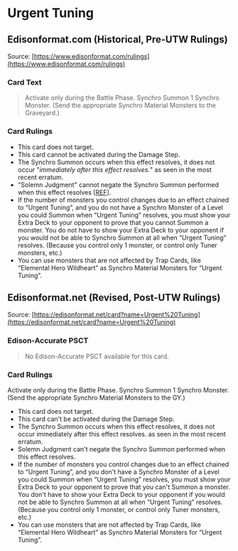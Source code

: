 # Urgent Tuning

## Edisonformat.com (Historical, Pre-UTW Rulings)

Source: [https://www.edisonformat.com/rulings](https://www.edisonformat.com/rulings)

### Card Text

> Activate only during the Battle Phase. Synchro Summon 1 Synchro Monster. (Send the appropriate Synchro Material Monsters to the Graveyard.)

### Card Rulings

*   This card does not target.
*   This card cannot be activated during the Damage Step.
*   The Synchro Summon occurs when this effect resolves, it does not occur "_immediately after this effect resolves._" as seen in the most recent erratum.
*   "Solemn Judgment" cannot negate the Synchro Summon performed when this effect resolves \[[REF](https://www.edisonformat.com/home/rules-update-when-not-immediately-after-this-effect-resolves)\].
*   If the number of monsters you control changes due to an effect chained to “Urgent Tuning”, and you do not have a Synchro Monster of a Level you could Summon when “Urgent Tuning” resolves, you must show your Extra Deck to your opponent to prove that you cannot Summon a monster. You do not have to show your Extra Deck to your opponent if you would not be able to Synchro Summon at all when “Urgent Tuning” resolves. (Because you control only 1 monster, or control only Tuner monsters, etc.)
*   You can use monsters that are not affected by Trap Cards, like “Elemental Hero Wildheart” as Synchro Material Monsters for “Urgent Tuning”.

## Edisonformat.net (Revised, Post-UTW Rulings)

Source: [https://edisonformat.net/card?name=Urgent%20Tuning](https://edisonformat.net/card?name=Urgent%20Tuning)

### Edison-Accurate PSCT

> No Edison-Accurate PSCT available for this card.

### Card Rulings

Activate only during the Battle Phase. Synchro Summon 1 Synchro Monster. (Send the appropriate Synchro Material Monsters to the GY.)
*   This card does not target.
*   This card can't be activated during the Damage Step.
*   The Synchro Summon occurs when this effect resolves, it does not occur immediately after this effect resolves. as seen in the most recent erratum.
*   Solemn Judgment can't negate the Synchro Summon performed when this effect resolves.
*   If the number of monsters you control changes due to an effect chained to “Urgent Tuning”, and you don't have a Synchro Monster of a Level you could Summon when “Urgent Tuning” resolves, you must show your Extra Deck to your opponent to prove that you can't Summon a monster. You don't have to show your Extra Deck to your opponent if you would not be able to Synchro Summon at all when “Urgent Tuning” resolves. (Because you control only 1 monster, or control only Tuner monsters, etc.)
*   You can use monsters that are not affected by Trap Cards, like “Elemental Hero Wildheart” as Synchro Material Monsters for “Urgent Tuning”.
            